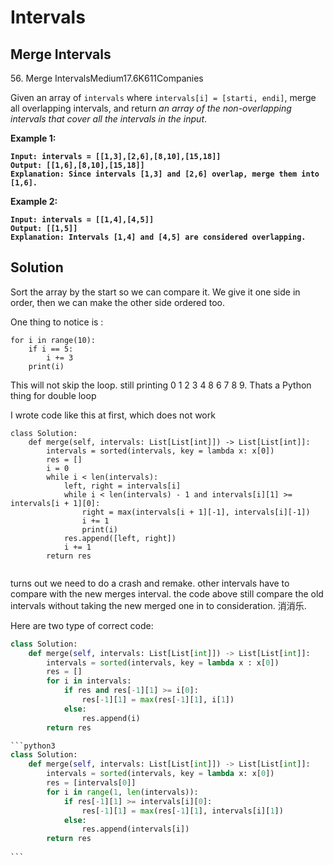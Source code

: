 # Intervals

## Merge Intervals

56\. Merge IntervalsMedium17.6K611Companies

Given an array of `intervals` where `intervals[i] = [starti, endi]`, merge all overlapping intervals, and return _an array of the non-overlapping intervals that cover all the intervals in the input_.

&#x20;

**Example 1:**

<pre><code><strong>Input: intervals = [[1,3],[2,6],[8,10],[15,18]]
</strong><strong>Output: [[1,6],[8,10],[15,18]]
</strong><strong>Explanation: Since intervals [1,3] and [2,6] overlap, merge them into [1,6].
</strong></code></pre>

**Example 2:**

<pre><code><strong>Input: intervals = [[1,4],[4,5]]
</strong><strong>Output: [[1,5]]
</strong><strong>Explanation: Intervals [1,4] and [4,5] are considered overlapping.
</strong></code></pre>

## Solution

Sort the array by the start so we can compare it. We give it one side in order, then we can make the other side ordered too.

One thing to notice is :&#x20;

```
for i in range(10):
    if i == 5:
        i += 3
    print(i)
```

This will not skip the loop. still printing 0 1 2 3 4 8 6 7 8 9. Thats a Python thing for double loop

I wrote code like this at first, which does not work

```
class Solution:
    def merge(self, intervals: List[List[int]]) -> List[List[int]]:
        intervals = sorted(intervals, key = lambda x: x[0])
        res = []
        i = 0
        while i < len(intervals):
            left, right = intervals[i]
            while i < len(intervals) - 1 and intervals[i][1] >= intervals[i + 1][0]: 
                right = max(intervals[i + 1][-1], intervals[i][-1])
                i += 1
                print(i)
            res.append([left, right])
            i += 1
        return res
        
```

turns out we need to do a crash and remake. other intervals have to compare with the new merges interval. the code above still compare the old intervals without taking the new merged one in to consideration. 消消乐.

Here are two type of correct code:

```python
class Solution:
    def merge(self, intervals: List[List[int]]) -> List[List[int]]:
        intervals = sorted(intervals, key = lambda x : x[0])
        res = []
        for i in intervals:
            if res and res[-1][1] >= i[0]:
                res[-1][1] = max(res[-1][1], i[1])
            else:
                res.append(i)
        return res
```

````python
```python3
class Solution:
    def merge(self, intervals: List[List[int]]) -> List[List[int]]:
        intervals = sorted(intervals, key = lambda x: x[0])
        res = [intervals[0]]
        for i in range(1, len(intervals)):
            if res[-1][1] >= intervals[i][0]:
                res[-1][1] = max(res[-1][1], intervals[i][1])
            else:
                res.append(intervals[i]) 
        return res
        
```
````
